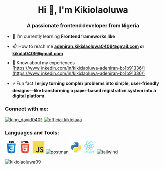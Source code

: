 <h1 align="center">Hi 👋, I'm Kikiolaoluwa</h1>
<h3 align="center">A passionate frontend developer from Nigeria</h3>

- 🌱 I’m currently learning **Frontend frameworks like**

- 📫 How to reach me **adeniran.kikiolaoluwa0409@gmail.com or kikola0409@gmail.com**

- 📄 Know about my experiences [https://www.linkedin.com/in/kikiolaoluwa-adeniran-bb1b91336/](https://www.linkedin.com/in/kikiolaoluwa-adeniran-bb1b91336/)

- ⚡ Fun fact **I enjoy turning complex problems into simple, user-friendly designs—like transforming a paper-based registration system into a digital platform.**

<h3 align="left">Connect with me:</h3>
<p align="left">
<a href="https://dev.to/king_david0409" target="blank"><img align="center" src="https://raw.githubusercontent.com/rahuldkjain/github-profile-readme-generator/master/src/images/icons/Social/devto.svg" alt="king_david0409" height="30" width="40" /></a>
<a href="https://instagram.com/official.kikiolaaa" target="blank"><img align="center" src="https://raw.githubusercontent.com/rahuldkjain/github-profile-readme-generator/master/src/images/icons/Social/instagram.svg" alt="official.kikiolaaa" height="30" width="40" /></a>
</p>

<h3 align="left">Languages and Tools:</h3>
<p align="left"> <a href="https://www.w3schools.com/css/" target="_blank" rel="noreferrer"> <img src="https://raw.githubusercontent.com/devicons/devicon/master/icons/css3/css3-original-wordmark.svg" alt="css3" width="40" height="40"/> </a> <a href="https://www.w3.org/html/" target="_blank" rel="noreferrer"> <img src="https://raw.githubusercontent.com/devicons/devicon/master/icons/html5/html5-original-wordmark.svg" alt="html5" width="40" height="40"/> </a> <a href="https://developer.mozilla.org/en-US/docs/Web/JavaScript" target="_blank" rel="noreferrer"> <img src="https://raw.githubusercontent.com/devicons/devicon/master/icons/javascript/javascript-original.svg" alt="javascript" width="40" height="40"/> </a> <a href="https://postman.com" target="_blank" rel="noreferrer"> <img src="https://www.vectorlogo.zone/logos/getpostman/getpostman-icon.svg" alt="postman" width="40" height="40"/> </a> <a href="https://www.python.org" target="_blank" rel="noreferrer"> <img src="https://raw.githubusercontent.com/devicons/devicon/master/icons/python/python-original.svg" alt="python" width="40" height="40"/> </a> <a href="https://reactjs.org/" target="_blank" rel="noreferrer"> <img src="https://raw.githubusercontent.com/devicons/devicon/master/icons/react/react-original-wordmark.svg" alt="react" width="40" height="40"/> </a> <a href="https://tailwindcss.com/" target="_blank" rel="noreferrer"> <img src="https://www.vectorlogo.zone/logos/tailwindcss/tailwindcss-icon.svg" alt="tailwind" width="40" height="40"/> </a> </p>

<p><img align="center" src="https://github-readme-stats.vercel.app/api/top-langs?username=kikiolaoluwa09&show_icons=true&locale=en&layout=compact" alt="kikiolaoluwa09" /></p>
